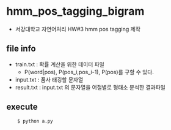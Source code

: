 # hmm_pos_tagging_bigram
- 서강대학교 자연어처리 HW#3 hmm pos tagging 제작

## file info
- train.txt : 확률 계산을 위한 데이터 파일
    - P(word|pos), P(pos_i,pos_i-1), P(pos)를 구할 수 있다.
- input.txt : 품사 태깅할 문자열 
- result.txt : input.txt 의 문자열을 어절별로 형태소 분석한 결과파일

## execute
```
    $ python a.py
```
